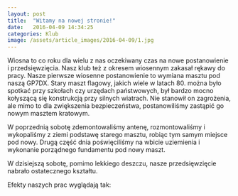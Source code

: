 ```yaml
---
layout: post
title:  "Witamy na nowej stronie!"
date:   2016-04-09 14:34:25
categories: Klub
image: /assets/article_images/2016-04-09/1.jpg
---
```

Wiosna to co roku dla wielu z nas oczekiwany czas na nowe postanowienie i przedsięwzięcia. Nasz klub też z okresem
wiosennym zakasał rękawy do pracy. Nasze pierwsze wiosenne postanowienie to wymiana masztu pod naszą GP7DX. Stary maszt
flagowy, jakich wiele w latach 80. można było spotkać przy szkołach czy urzędach państwowych, był bardzo mocno
kołyszącą się konstrukcją przy silnych wiatrach. Nie stanowił on zagrożenia, ale mimo to dla zwiększenia bezpieczeństwa,
postanowiliśmy zastąpić go nowym masztem kratowym.

W poprzednią sobotę zdemontowaliśmy antenę, rozmontowaliśmy i wykopaliśmy z ziemi podstawę starego masztu, robiąc tym
samym miejsce pod nowy. Drugą część dnia poświęciliśmy na wbicie uziemienia i wykonanie porządnego fundamentu pod nowy
maszt.

W dzisiejszą sobotę, pomimo lekkiego deszczu, nasze przedsięwzięcie nabrało ostatecznego kształtu.

Efekty naszych prac wyglądają tak:
